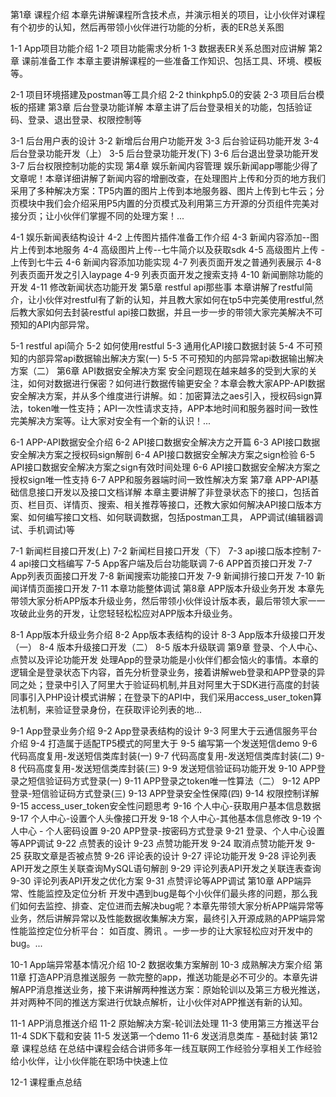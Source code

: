 第1章 课程介绍
本章先讲解课程所含技术点，并演示相关的项目，让小伙伴对课程有个初步的认知，然后再带领小伙伴进行功能的分析，表的ER总关系图

1-1 App项目功能介绍
1-2 项目功能需求分析
1-3 数据表ER关系总图对应讲解
第2章 课前准备工作
本章主要讲解课程的一些准备工作知识、包括工具、环境、模板等。

2-1 项目环境搭建及postman等工具介绍
2-2 thinkphp5.0的安装
2-3 项目后台模板的搭建
第3章 后台登录功能详解
本章主讲了后台登录相关的功能，包括验证码、登录、退出登录、权限控制等

3-1 后台用户表的设计
3-2 新增后台用户功能开发
3-3 后台验证码功能开发
3-4 后台登录功能开发（上）
3-5 后台登录功能开发(下)
3-6 后台退出登录功能开发
3-7 后台权限控制功能的实现
第4章 娱乐新闻内容管理
娱乐新闻app哪能少得了文章呢！本章详细讲解了新闻内容的增删改查，在处理图片上传和分页的地方我们采用了多种解决方案：TP5内置的图片上传到本地服务器、图片上传到七牛云；分页模块中我们会介绍采用P5内置的分页模式及利用第三方开源的分页组件完美对接分页；让小伙伴们掌握不同的处理方案！...

4-1 娱乐新闻表结构设计
4-2 上传图片插件准备工作介绍
4-3 新闻内容添加--图片上传到本地服务
4-4 高级图片上传--七牛简介以及获取sdk
4-5 高级图片上传 - 上传到七牛云
4-6 新闻内容添加功能实现
4-7 列表页面开发之普通列表展示
4-8 列表页面开发之引入laypage
4-9 列表页面开发之搜索支持
4-10 新闻删除功能的开发
4-11 修改新闻状态功能开发
第5章 restful api那些事
本章讲解了restful简介，让小伙伴对restful有了新的认知，并且教大家如何在tp5中完美使用restful,然后教大家如何去封装restful api接口数据，并且一步一步的带领大家完美解决不可预知的API内部异常。

5-1 restful api简介
5-2 如何使用restful
5-3 通用化API接口数据封装
5-4 不可预知的内部异常api数据输出解决方案(一)
5-5 不可预知的内部异常api数据输出解决方案（二）
第6章 API数据安全解决方案
安全问题现在越来越多的受到大家的关注，如何对数据进行保密？如何进行数据传输更安全？本章会教大家APP-API数据安全解决方案，并从多个维度进行讲解。如：加密算法之aes引入，授权码sign算法，token唯一性支持；API一次性请求支持，APP本地时间和服务器时间一致性完美解决方案等。让大家对安全有一个新的认识！...

6-1 APP-API数据安全介绍
6-2 API接口数据安全解决方之开篇
6-3 API接口数据安全解决方案之授权码sign解剖
6-4 API接口数据安全解决方案之sign检验
6-5 API接口数据安全解决方案之sign有效时间处理
6-6 API接口数据安全解决方案之授权sign唯一性支持
6-7 APP和服务器端时间一致性解决方案
第7章 APP-API基础信息接口开发以及接口文档详解
本章主要讲解了非登录状态下的接口，包括首页、栏目页、详情页、搜索、相关推荐等接口，还教大家如何解决API接口版本方案、如何编写接口文档、如何联调数据，包括postman工具， APP调试(编辑器调试、手机调试)等

7-1 新闻栏目接口开发(上)
7-2 新闻栏目接口开发（下）
7-3 api接口版本控制
7-4 api接口文档编写
7-5 App客户端及后台功能联调
7-6 APP首页接口开发
7-7 App列表页面接口开发
7-8 新闻搜索功能接口开发
7-9 新闻排行接口开发
7-10 新闻详情页面接口开发
7-11 本章功能整体调试
第8章 APP版本升级业务开发
本章先带领大家分析APP版本升级业务，然后带领小伙伴设计版本表，最后带领大家一一攻破此业务的开发，让您轻轻松松应对APP版本升级业务。

8-1 App版本升级业务介绍
8-2 App版本表结构的设计
8-3 App版本升级接口开发（一）
8-4 版本升级接口开发（二）
8-5 版本升级联调
第9章 登录、个人中心、点赞以及评论功能开发
处理App的登录功能是小伙伴们都会恼火的事情。本章的逻辑全是登录状态下内容，首先分析登录业务，接着讲解web登录和APP登录的异同之处；登录中引入了阿里大于验证码机制,并且对阿里大于SDK进行高度的封装同事引入PHP设计模式讲解；在登录下的API中，我们采用access_user_token算法机制，来验证登录身份，在获取评论列表的地...

9-1 App登录业务介绍
9-2 App登录表结构的设计
9-3 阿里大于云通信服务平台介绍
9-4 打造属于适配TP5模式的阿里大于
9-5 编写第一个发送短信demo
9-6 代码高度复用-发送短信类库封装(一)
9-7 代码高度复用-发送短信类库封装(二)
9-8 代码高度复用-发送短信类库封装(三)
9-9 发送短信验证码功能开发
9-10 APP登录之短信验证码方式登录(一)
9-11 APP登录之token唯一性算法（二）
9-12 APP登录-短信验证码方式登录(三)
9-13 APP登录安全性保障(四)
9-14 权限控制详解
9-15 access_user_token安全性问题思考
9-16 个人中心-获取用户基本信息数据
9-17 个人中心-设置个人头像接口开发
9-18 个人中心-其他基本信息修改
9-19 个人中心 - 个人密码设置
9-20 APP登录-按密码方式登录
9-21 登录、个人中心设置等APP调试
9-22 点赞表的设计
9-23 点赞功能开发
9-24 取消点赞功能开发
9-25 获取文章是否被点赞
9-26 评论表的设计
9-27 评论功能开发
9-28 评论列表API开发之原生关联查询MySQL语句解剖
9-29 评论列表API开发之关联连表查询
9-30 评论列表API开发之优化方案
9-31 点赞评论等APP调试
第10章 APP端异常、性能监控及定位分析
开发中遇到bug是每个小伙伴们最头疼的问题，那么我们如何去监控、排查、定位进而去解决bug呢？本章先带领大家分析APP端异常等业务，然后讲解异常以及性能数据收集解决方案，最终引入开源成熟的APP端异常性能监控定位分析平台： 如百度、腾讯 。一步一步的让大家轻松应对开发中的bug。...

10-1 App端异常基本情况介绍
10-2 数据收集方案解剖
10-3 成熟解决方案介绍
第11章 打造APP消息推送服务
一款完整的app，推送功能是必不可少的。本章先讲解APP消息推送业务，接下来讲解两种推送方案：原始轮训以及第三方极光推送，并对两种不同的推送方案进行优缺点解析，让小伙伴对APP推送有新的认知。

11-1 APP消息推送介绍
11-2 原始解决方案-轮训法处理
11-3 使用第三方推送平台
11-4 SDK下载和安装
11-5 发送第一个demo
11-6 发送消息类库 - 基础封装
第12章 课程总结
在总结中课程会结合讲师多年一线互联网工作经验分享相关工作经验给小伙伴，让小伙伴能在职场中快速上位

12-1 课程重点总结